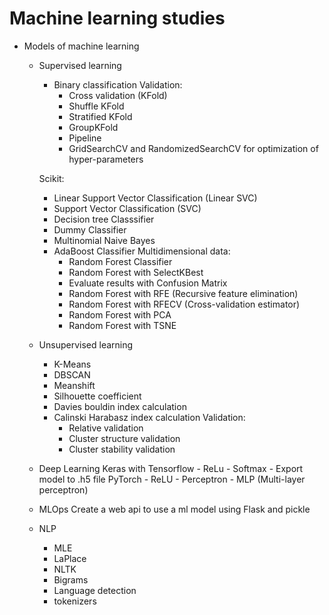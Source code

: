# Machine learning studies

- Models of machine learning
    - Supervised learning
        - Binary classification
        Validation:
            - Cross validation (KFold)
            - Shuffle KFold
            - Stratified KFold
            - GroupKFold
            - Pipeline
            - GridSearchCV and RandomizedSearchCV for optimization of hyper-parameters

        Scikit:
        - Linear Support Vector Classification (Linear SVC)
        - Support Vector Classification (SVC)
        - Decision tree Classsifier
        - Dummy Classifier
        - Multinomial Naive Bayes
        - AdaBoost Classifier
        Multidimensional data:
            - Random Forest Classifier
            - Random Forest with SelectKBest
            - Evaluate results with Confusion Matrix
            - Random Forest with RFE (Recursive feature elimination)
            - Random Forest with RFECV (Cross-validation estimator)
            - Random Forest with PCA
            - Random Forest with TSNE
    - Unsupervised learning
        - K-Means
        - DBSCAN
        - Meanshift
        - Silhouette coefficient
        - Davies bouldin index calculation
        - Calinski Harabasz index calculation
        Validation:
            - Relative validation
            - Cluster structure validation
            - Cluster stability validation
    - Deep Learning
        Keras with Tensorflow
            - ReLu
            - Softmax
            - Export model to .h5 file
        PyTorch
            - ReLU
            - Perceptron
            - MLP (Multi-layer perceptron)
    - MLOps
        Create a web api to use a ml model using Flask and pickle
    - NLP
        - MLE
        - LaPlace
        - NLTK
        - Bigrams
        - Language detection
        - tokenizers
    
